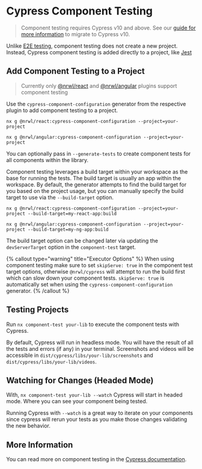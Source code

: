 # Cypress Component Testing

> Component testing requires Cypress v10 and above.
> See our [guide for more information](/packages/cypress/documents/v11-migration-guide) to migrate to Cypress v10.

Unlike [E2E testing](/packages/cypress), component testing does not create a new project. Instead, Cypress component testing is added
directly to a project, like [Jest](/packages/jest)

## Add Component Testing to a Project

> Currently only [@nrwl/react](/packages/react/generators/cypress-component-configuration) and [@nrwl/angular](/packages/angular/generators/cypress-component-configuration) plugins support component testing

Use the `cypress-component-configuration` generator from the respective plugin to add component testing to a project.

```shell
nx g @nrwl/react:cypress-component-configuration --project=your-project

nx g @nrwl/angular:cypress-component-configuration --project=your-project
```

You can optionally pass in `--generate-tests` to create component tests for all components within the library.

Component testing leverages a build target within your workspace as the base for running the tests. The build target is usually an app within the workspace. By default, the generator attempts to find the build target for you based on the project usage, but you can manually specify the build target to use via the `--build-target` option.

```shell
nx g @nrwl/react:cypress-component-configuration --project=your-project --build-target=my-react-app:build

nx g @nrwl/angular:cypress-component-configuration --project=your-project --build-target=my-ng-app:build
```

The build target option can be changed later via updating the `devServerTarget` option in the `component-test` target.

{% callout type="warning" title="Executor Options" %}
When using component testing make sure to set `skipServe: true` in the component test target options, otherwise `@nrwl/cypress` will attempt to run the build first which can slow down your component tests. `skipServe: true` is automatically set when using the `cypress-component-configuration` generator.
{% /callout %}

## Testing Projects

Run `nx component-test your-lib` to execute the component tests with Cypress.

By default, Cypress will run in headless mode. You will have the result of all the tests and errors (if any) in your
terminal. Screenshots and videos will be accessible in `dist/cypress/libs/your-lib/screenshots` and `dist/cypress/libs/your-lib/videos`.

## Watching for Changes (Headed Mode)

With, `nx component-test your-lib --watch` Cypress will start in headed mode. Where you can see your component being tested.

Running Cypress with `--watch` is a great way to iterate on your components since cypress will rerun your tests as you make those changes validating the new behavior.

## More Information

You can read more on component testing in the [Cypress documentation](https://docs.cypress.io/guides/component-testing/writing-your-first-component-test).
